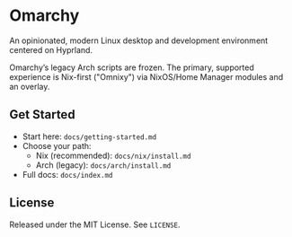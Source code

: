 # Omarchy

An opinionated, modern Linux desktop and development environment centered on Hyprland.

Omarchy’s legacy Arch scripts are frozen. The primary, supported experience is Nix-first ("Omnixy") via NixOS/Home Manager modules and an overlay.

## Get Started

- Start here: `docs/getting-started.md`
- Choose your path:
  - Nix (recommended): `docs/nix/install.md`
  - Arch (legacy): `docs/arch/install.md`
- Full docs: `docs/index.md`

## License

Released under the MIT License. See `LICENSE`.
